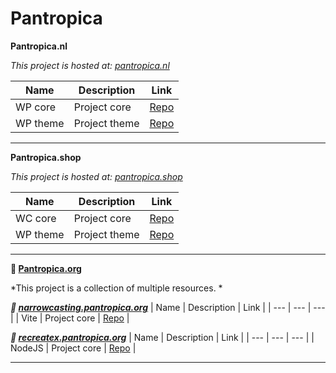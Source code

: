 # Pantropica

**Pantropica.nl**

*This project is hosted at: [pantropica.nl](https://pantropica.nl/)*
 
| Name | Description | Link |
| --- | --- | --- |
| WP core | Project core | [Repo](https://github.com/Pantropica/wp-core) |
| WP theme | Project theme | [Repo](https://github.com/Pantropica/wp-theme) |

------

**Pantropica.shop**

*This project is hosted at: [pantropica.shop](https://pantropica.shop/)*
 
| Name | Description | Link |
| --- | --- | --- |
| WC core | Project core | [Repo](https://github.com/Pantropica/wc-core) |
| WP theme | Project theme | [Repo](https://github.com/Pantropica/wp-theme) |

------

**🔗 [Pantropica.org](https://pantropica.org/)**

*This project is a collection of multiple resources. *

 ***🔗 [narrowcasting.pantropica.org](narrowcasting.pantropica.org)***
| Name | Description | Link |
| --- | --- | --- |
| Vite | Project core | [Repo](https://github.com/Pantropica/vite-narrowcasting) |

 ***🔗 [recreatex.pantropica.org](recreatex.pantropica.org)***
| Name | Description | Link |
| --- | --- | --- |
| NodeJS | Project core | [Repo](https://github.com/Pantropica/nodejs-junction) |

------

